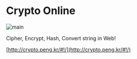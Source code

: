 # Crypto Online

![main](https://i.imgur.com/8GpUvjY.png)

Cipher, Encrypt, Hash, Convert string in Web!

[http://crypto.peng.kr/#!/](http://crypto.peng.kr/#!/)
